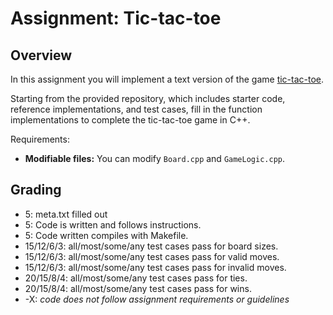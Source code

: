 # Assignment: Tic-tac-toe



## Overview

In this assignment you will implement a text version of the game
[tic-tac-toe](https://en.wikipedia.org/wiki/Tic-tac-toe).

Starting from the provided repository, which includes starter code,
reference implementations, and test cases, fill in the function
implementations to complete the tic-tac-toe game in C++.

Requirements:
* **Modifiable files:** You can modify `Board.cpp` and `GameLogic.cpp`.



## Grading

* 5: meta.txt filled out
* 5: Code is written and follows instructions.
* 5: Code written compiles with Makefile.
* 15/12/6/3: all/most/some/any test cases pass for board sizes.
* 15/12/6/3: all/most/some/any test cases pass for valid moves.
* 15/12/6/3: all/most/some/any test cases pass for invalid moves.
* 20/15/8/4: all/most/some/any test cases pass for ties.
* 20/15/8/4: all/most/some/any test cases pass for wins.
* -X: *code does not follow assignment requirements or guidelines*

